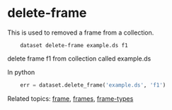
# delete-frame

This is used to removed a frame from a collection.

```shell
    dataset delete-frame example.ds f1
```

delete frame f1 from collection called example.ds

In python

```python
    err = dataset.delete_frame('example.ds', 'f1')
```

Related topics: [frame](frame.html), [frames](frames.html), [frame-types](frame-types.html)

